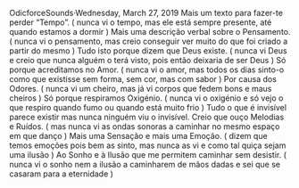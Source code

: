 OdicforceSounds·Wednesday, March 27, 2019
Mais um texto para fazer-te perder “Tempo”. 
( nunca vi o tempo, mas ele está sempre presente, até quando estamos a dormir )
Mais uma descrição verbal sobre o Pensamento.
( nunca vi o pensamento, mas creio conseguir ver muito do que foi criado a partir do mesmo )
Tudo isto porque dizem que Deus existe. 
( nunca vi Deus e creio que nunca alguém o terá visto, pois então deixaria de ser Deus )
Só porque acreditamos no Amor. 
( nunca vi o amor, mas todos os dias sinto-o como que existisse sem forma, sem cor, mas com sabor )
Por causa dos Odores.
( nunca vi um cheiro, mas já vi corpos que fedem bons e maus cheiros ) 
Só porque respiramos Oxigénio. 
( nunca vi o oxigénio e só vejo o que respiro quando fumo ou quando está muito frio ) 
Tudo o que é invisível parece existir mas nunca ninguém viu o invisível. 
Creio que ouço Melodias e Ruídos. 
( mas nunca vi as ondas sonoras a caminhar no mesmo espaço em que danço )
Mais uma Sensação e mais uma Emoção. 
( dizem que temos emoções pois bem as sinto, mas nunca as vi e como tal quiça sejam uma ilusão ) 
Ao Sonho e à Ilusão que me permitem caminhar sem desistir. 
( nunca vi o sonho nem a ilusão a caminharem de mãos dadas e sei que se casaram para a eternidade )